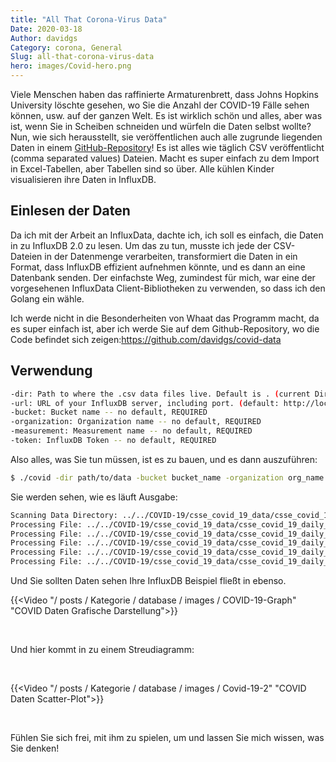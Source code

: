```yaml
---
title: "All That Corona-Virus Data"
Date: 2020-03-18
Author: davidgs
Category: corona, General
Slug: all-that-corona-virus-data
hero: images/Covid-hero.png
---
```


Viele Menschen haben das raffinierte Armaturenbrett, dass Johns Hopkins University löschte gesehen, wo Sie die Anzahl der COVID-19 Fälle sehen können, usw. auf der ganzen Welt. Es ist wirklich schön und alles, aber was ist, wenn Sie in Scheiben schneiden und würfeln die Daten selbst wollte? Nun, wie sich herausstellt, sie veröffentlichen auch alle zugrunde liegenden Daten in einem [GitHub-Repository](https://github.com/CSSEGISandData/COVID-19)! Es ist alles wie täglich CSV veröffentlicht (comma separated values) Dateien. Macht es super einfach zu dem Import in Excel-Tabellen, aber Tabellen sind so über. Alle kühlen Kinder visualisieren ihre Daten in InfluxDB.

## Einlesen der Daten

Da ich mit der Arbeit an InfluxData, dachte ich, ich soll es einfach, die Daten in zu InfluxDB 2.0 zu lesen. Um das zu tun, musste ich jede der CSV-Dateien in der Datenmenge verarbeiten, transformiert die Daten in ein Format, dass InfluxDB effizient aufnehmen könnte, und es dann an eine Datenbank senden. Der einfachste Weg, zumindest für mich, war eine der vorgesehenen InfluxData Client-Bibliotheken zu verwenden, so dass ich den Golang ein wähle.

Ich werde nicht in die Besonderheiten von Whaat das Programm macht, da es super einfach ist, aber ich werde Sie auf dem Github-Repository, wo die Code befindet sich zeigen:<https://github.com/davidgs/covid-data>

## Verwendung

```bash
-dir: Path to where the .csv data files live. Default is . (current Directory)
-url: URL of your InfluxDB server, including port. (default: http://localhos:9999)
-bucket: Bucket name -- no default, REQUIRED
-organization: Organization name -- no default, REQUIRED
-measurement: Measurement name -- no default, REQUIRED
-token: InfluxDB Token -- no default, REQUIRED
```

Also alles, was Sie tun müssen, ist es zu bauen, und es dann auszuführen:

```bash
$ ./covid -dir path/to/data -bucket bucket_name -organization org_name -measurement measure_name -url http://your.server.com:9999 -token yourToken
```

Sie werden sehen, wie es läuft Ausgabe:

```bash
Scanning Data Directory: ../../COVID-19/csse_covid_19_data/csse_covid_19_daily_reports
Processing File: ../../COVID-19/csse_covid_19_data/csse_covid_19_daily_reports/01-22-2020.csv
Processing File: ../../COVID-19/csse_covid_19_data/csse_covid_19_daily_reports/01-23-2020.csv
Processing File: ../../COVID-19/csse_covid_19_data/csse_covid_19_daily_reports/01-24-2020.csv
Processing File: ../../COVID-19/csse_covid_19_data/csse_covid_19_daily_reports/01-25-2020.csv
Processing File: ../../COVID-19/csse_covid_19_data/csse_covid_19_daily_reports/01-26-2020.csv
```

Und Sie sollten Daten sehen Ihre InfluxDB Beispiel fließt in ebenso.
<p>{{&lt;Video "/ posts / Kategorie / database / images / COVID-19-Graph" "COVID Daten Grafische Darstellung"&gt;}}</p>
<p>&nbsp;</p>

Und hier kommt in zu einem Streudiagramm:
<p>&nbsp;</p>

<p>{{&lt;Video "/ posts / Kategorie / database / images / Covid-19-2" "COVID Daten Scatter-Plot"&gt;}}</p>
<p>&nbsp;</p>

Fühlen Sie sich frei, mit ihm zu spielen, um und lassen Sie mich wissen, was Sie denken!

